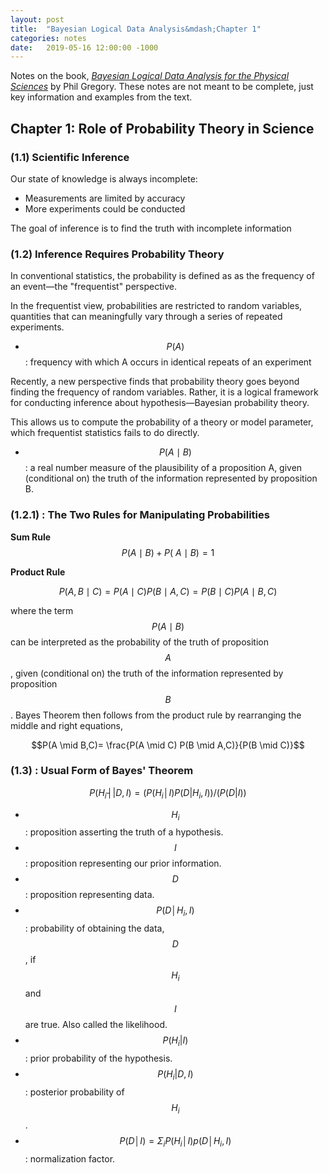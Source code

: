 ```yaml
---
layout: post
title:  "Bayesian Logical Data Analysis&mdash;Chapter 1"
categories: notes
date:   2019-05-16 12:00:00 -1000
---
```


Notes on the book, _[Bayesian Logical Data Analysis for the Physical Sciences](https://www.amazon.com/Bayesian-Logical-Analysis-Physical-Sciences/dp/0521150124/ref=sr_1_fkmrnull_3?crid=1B8EBBP98CCSR&keywords=bayesian+logical+data+analysis+for+the+physical+sciences&qid=1558065973&s=gateway&sprefix=Bayesian+logical%2Caps%2C222&sr=8-3-fkmrnull)_ by Phil Gregory. These notes are not meant to be complete, just key information and examples from the text.

## Chapter 1: Role of Probability Theory in Science

### (1.1) Scientific Inference

Our state of knowledge is always incomplete:
- Measurements are limited by accuracy
- More experiments could be conducted

The goal of inference is to find the truth with incomplete information

### (1.2) Inference Requires Probability Theory

In conventional statistics, the probability is defined as as the frequency of an event&mdash;the "frequentist" perspective.

In the frequentist view, probabilities are restricted to random variables, quantities that can meaningfully vary through a series of repeated experiments.

- $$P(A)$$ : frequency with which A occurs in identical repeats of an experiment

Recently, a new perspective finds that probability theory goes beyond finding the frequency of random variables. Rather, it is a logical framework for conducting inference about hypothesis&mdash;Bayesian probability theory.

This allows us to compute the probability of a theory or model parameter, which frequentist statistics fails to do directly.

- $$P(A \mid B)$$ : a real number measure of the plausibility of a proposition A, given (conditional on) the truth of the information represented by proposition B.


### (1.2.1) : The Two Rules for Manipulating Probabilities

**Sum Rule**
$$P(A \mid B) + P(~A \mid B) = 1$$

**Product Rule**

$$P(A,B \mid C)=P(A \mid C)P(B \mid A, C)=P(B \mid C)P(A \mid B,C)$$

where the term $$P(A \mid B)$$ can be interpreted as the probability of the truth of proposition $$A$$, given (conditional on) the truth of the information represented by proposition $$B$$. Bayes Theorem then follows from the product rule by rearranging the middle and right equations,

$$P(A \mid B,C)= \frac{P(A \mid C) P(B \mid A,C)}{P(B \mid C)}$$

### (1.3) : Usual Form of Bayes' Theorem

$$P(H_i  ┤|D, I)=(P(H_i│I)P(D|H_i,I))/(P(D|I))$$
- $$H_i$$ : proposition asserting the truth of a hypothesis.
- $$I$$ : proposition representing our prior information.
- $$D$$ : proposition representing data.
- $$P(D│H_i,I)$$ : probability of obtaining the data, $$D$$, if $$H_i$$  and $$I$$ are true. Also called the likelihood.
- $$P(H_i |I)$$ : prior probability of the hypothesis.
- $$P(H_i |D,I)$$ : posterior probability of $$H_i$$.
- $$P(D│I)= Σ_i  P(H_i│I)p(D│H_i,I)$$ : normalization factor.
